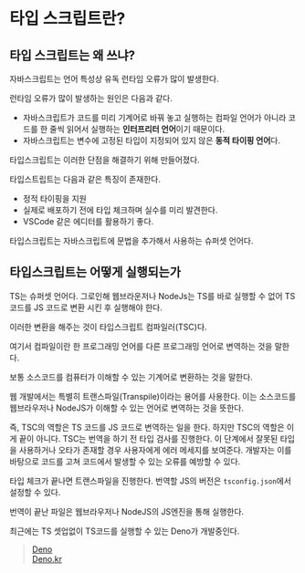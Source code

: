 # 타입 스크립트란?

## 타입 스크립트는 왜 쓰냐?

자바스크립트는 언어 특성상 유독 런타임 오류가 많이 발생한다.

런타임 오류가 많이 발생하는 원인은 다음과 같다.

- 자바스크립트가 코드를 미리 기계어로 바꿔 놓고 실행하는 컴파일 언어가 아니라 코드를 한 줄씩 읽어서 실행하는 **인터프리터 언어**이기 때문이다.
- 자바스크립트는 변수에 고정된 타입이 지정되어 있지 않은 **동적 타이핑 언어**다.

타입스크립트는 이러한 단점을 해결하기 위해 만들어졌다.

타입스트립트는 다음과 같은 특징이 존재한다.

- 정적 타이핑을 지원
- 실제로 배포하기 전에 타입 체크하며 실수를 미리 발견한다.
- VSCode 같은 에디터를 활용하기 좋다.

타입스크립트는 자바스크립트에 문법을 추가해서 사용하는 슈퍼셋 언어다.

## 타입스크립트는 어떻게 실행되는가

TS는 슈퍼셋 언어다. 그로인해 웹브라운저나 NodeJs는 TS를 바로 실행할 수 없어 TS 코드를 JS 코드로 변환 시킨 후 실행해야 한다.

이러한 변환을 해주는 것이 타입스크립트 컴파일러(TSC)다.

여기서 컴파일이란 한 프로그래밍 언어를 다른 프로그래밍 언어로 변역하는 것을 말한다.

보통 소스코드를 컴퓨터가 이해할 수 있는 기계어로 변환하는 것을 말한다.

웹 개발에서는 특별히 트랜스파일(Transpile)이라는 용어를 사용한다. 이는 소스코드를 웹브라우저나 NodeJS가 이해할 수 있는 언어로 변역하는 것을 뜻한다.

즉, TSC의 역할은 TS 코드를 JS 코드로 변역하는 일을 한다. 하지만 TSC의 역할은 이게 끝이 아니다. TSC는 번역을 하기 전 타입 검사를 진행한다. 이 단계에서 잘못된 타입을 사용하거나 오타가 존재할 경우 사용자에게 에러 메세지를 보여준다. 개발자는 이를 바탕으로 코드를 고쳐 코드에서 발생할 수 있는 오류를 예방할 수 있다.

타입 체크가 끝나면 트랜스파일을 진행한다. 번역할 JS의 버전은 `tsconfig.json`에서 설정할 수 있다.

번역이 끝난 파일은 웹브라우저나 NodeJS의 JS엔진을 통해 실행한다.

최근에는 TS 셋업없이 TS코드를 실행할 수 있는 Deno가 개발중인다.

> [Deno](https://deno.com/)  
> [Deno.kr](https://deno.kr/)
